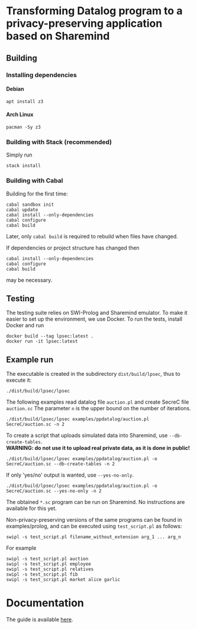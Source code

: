 # Transforming Datalog program to a privacy-preserving application based on Sharemind



## Building

### Installing dependencies

#### Debian

    apt install z3

#### Arch Linux

    pacman -Sy z3

### Building with Stack (recommended)

Simply run

    stack install

### Building with Cabal

Building for the first time:

    cabal sandbox init
    cabal update
    cabal install --only-dependencies
    cabal configure
    cabal build

Later, only `cabal build` is required to rebuild when files have changed.

If dependencies or project structure has changed then

    cabal install --only-dependencies
    cabal configure
    cabal build

may be necessary.

## Testing

The testing suite relies on SWI-Prolog and Sharemind emulator. To make it easier
to set up the environment, we use Docker. To run the tests, install Docker and run

    docker build --tag lpsec:latest .
    docker run -it lpsec:latest

## Example run

The executable is created in the subdirectory `dist/build/lpsec`, thus to execute it:

    ./dist/build/lpsec/lpsec

The following examples read datalog file `auction.pl` and create SecreC file `auction.sc`
The parameter `n` is the upper bound on the number of iterations.

    ./dist/build/lpsec/lpsec examples/ppdatalog/auction.pl SecreC/auction.sc -n 2

To create a script that uploads simulated data into Sharemind, use `--db-create-tables`.  
**WARNING: do not use it to upload real private data, as it is done in public!**

    ./dist/build/lpsec/lpsec examples/ppdatalog/auction.pl -o SecreC/auction.sc --db-create-tables -n 2

If only 'yes/no' output is wanted, use `--yes-no-only`.

    ./dist/build/lpsec/lpsec examples/ppdatalog/auction.pl -o SecreC/auction.sc --yes-no-only -n 2

The obtained `*.sc` program can be run on Sharemind. No instructions are available for this yet.


Non-privacy-preserving versions of the same programs can be found in examples/prolog, and can be executed using `test_script.pl` as follows:

    swipl -s test_script.pl filename_without_extension arg_1 ... arg_n

For example

    swipl -s test_script.pl auction
    swipl -s test_script.pl employee
    swipl -s test_script.pl relatives
    swipl -s test_script.pl fib
    swipl -s test_script.pl market alice garlic

# Documentation

The guide is available [here](https://github.com/fs191/secure-logic-programming/blob/master/docs/guide.md).
